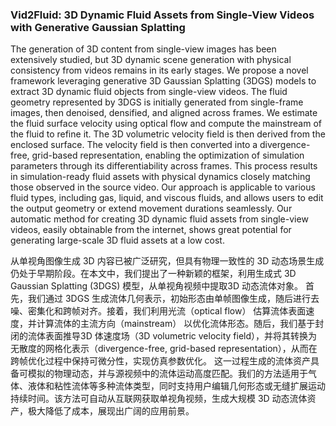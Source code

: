 ### Vid2Fluid: 3D Dynamic Fluid Assets from Single-View Videos with Generative Gaussian Splatting

The generation of 3D content from single-view images has been extensively studied, but 3D dynamic scene generation with physical consistency from videos remains in its early stages. We propose a novel framework leveraging generative 3D Gaussian Splatting (3DGS) models to extract 3D dynamic fluid objects from single-view videos. The fluid geometry represented by 3DGS is initially generated from single-frame images, then denoised, densified, and aligned across frames. We estimate the fluid surface velocity using optical flow and compute the mainstream of the fluid to refine it. The 3D volumetric velocity field is then derived from the enclosed surface. The velocity field is then converted into a divergence-free, grid-based representation, enabling the optimization of simulation parameters through its differentiability across frames. This process results in simulation-ready fluid assets with physical dynamics closely matching those observed in the source video. Our approach is applicable to various fluid types, including gas, liquid, and viscous fluids, and allows users to edit the output geometry or extend movement durations seamlessly. Our automatic method for creating 3D dynamic fluid assets from single-view videos, easily obtainable from the internet, shows great potential for generating large-scale 3D fluid assets at a low cost.

从单视角图像生成 3D 内容已被广泛研究，但具有物理一致性的 3D 动态场景生成仍处于早期阶段。在本文中，我们提出了一种新颖的框架，利用生成式 3D Gaussian Splatting (3DGS) 模型，从单视角视频中提取3D 动态流体对象。
首先，我们通过 3DGS 生成流体几何表示，初始形态由单帧图像生成，随后进行去噪、密集化和跨帧对齐。接着，我们利用光流（optical flow） 估算流体表面速度，并计算流体的主流方向（mainstream） 以优化流体形态。随后，我们基于封闭的流体表面推导3D 体速度场（3D volumetric velocity field），并将其转换为无散度的网格化表示（divergence-free, grid-based representation），从而在跨帧优化过程中保持可微分性，实现仿真参数优化。
这一过程生成的流体资产具备可模拟的物理动态，并与源视频中的流体运动高度匹配。我们的方法适用于气体、液体和粘性流体等多种流体类型，同时支持用户编辑几何形态或无缝扩展运动持续时间。该方法可自动从互联网获取单视角视频，生成大规模 3D 动态流体资产，极大降低了成本，展现出广阔的应用前景。
